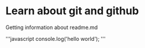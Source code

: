 # Learn about git and github

Getting information about readme.md

'''javascript
console.log('hello world');
'''